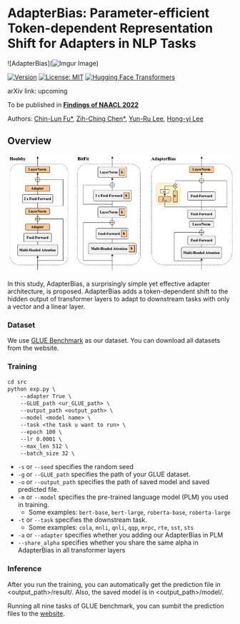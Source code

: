 
# AdapterBias: Parameter-efficient Token-dependent Representation Shift for Adapters in NLP Tasks

![AdapterBias](![Imgur Image](http://i.imgur.com/SRv0h6F.jpg))

[![Version](https://img.shields.io/badge/Version-v0.1.0-blue?color=FF8000?color=009922)](https://img.shields.io/badge/Version-v0.1.0-blue)
[![License: MIT](https://img.shields.io/badge/License-MIT-orange.svg)](https://opensource.org/licenses/MIT)
[![Hugging Face Transformers](https://img.shields.io/badge/%F0%9F%A4%97-Transformers-pink?color=FF33CC)](https://github.com/huggingface/transformers)


arXiv link: upcoming

To be published in [**Findings of NAACL 2022**](https://2022.naacl.org/)

Authors:
[Chin-Lun Fu*](https://www.linkedin.com/in/chin-lun-fu-201612219/), 
[Zih-Ching Chen*](https://www.linkedin.com/in/zih-ching-chen-7158111b0/),
[Yun-Ru Lee](https://www.facebook.com/profile.php?id=100002026928166),
[Hong-yi Lee](https://speech.ee.ntu.edu.tw/~hylee/index.php)

## Overview
![AdapterBias](Adapter.png)

In this study, AdapterBias, a surprisingly simple yet effective adapter architecture, is proposed.
AdapterBias adds a token-dependent shift to the hidden output of transformer layers to adapt to downstream tasks with only a vector and a linear layer.

### Dataset

We use [GLUE Benchmark](https://gluebenchmark.com/) as our dataset. You can download all datasets from the website.

### Training

```
cd src
python exp.py \
    --adapter True \
    --GLUE_path <ur_GLUE_path> \
    --output_path <output_path> \
    --model <model name> \
    --task <the task u want to run> \
    --epoch 100 \
    --lr 0.0001 \
    --max_len 512 \
    --batch_size 32 \
```

- `-s` or `--seed` specifies the random seed
- `-g` or `--GLUE_path` specifies the path of your GLUE dataset.
- `-o` or `--output_path` specifies the path of saved model and saved predicted file.
- `-m` or `--model` specifies the pre-trained language model (PLM) you used in training.
    - Some examples: `bert-base`, `bert-large`, `roberta-base`, `roberta-large`
- `-t` or `--task` specifies the downstream task.
    - Some examples: `cola`, `mnli`, `qnli`, `qqp`, `mrpc`, `rte`, `sst`, `sts` 
- `-a` or `--adapter` specifies whether you adding our AdapterBias in PLM
- `--share_alpha` specifies whether you share the same alpha in AdapterBias in all transformer layers

### Inference

After you run the training, you can automatically get the prediction file in <output_path>/result/. Also, the saved model is in <output_path>/model/.

Running all nine tasks of GLUE benchmark, you can sumbit the prediction files to the [website](https://gluebenchmark.com/).

